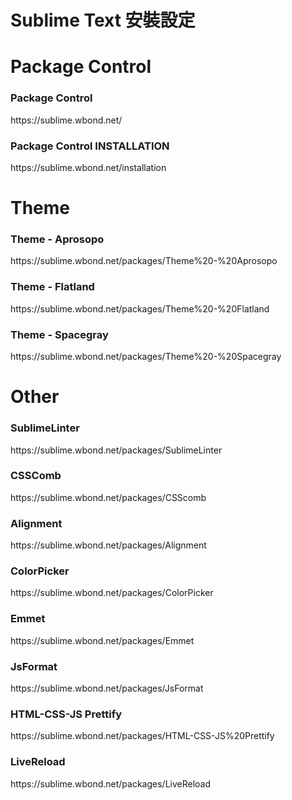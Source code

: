 Sublime Text 安裝設定
=========
<body>

<h1>Package Control</h1>

<h3>Package Control</h3>
<p>https://sublime.wbond.net/</p>

<h3>Package Control INSTALLATION</h3>
<p>https://sublime.wbond.net/installation</p>


<h1>Theme</h1>

<h3>Theme - Aprosopo</h3>
<p>https://sublime.wbond.net/packages/Theme%20-%20Aprosopo</p>

<h3>Theme - Flatland</h3>
<p>https://sublime.wbond.net/packages/Theme%20-%20Flatland</p>

<h3>Theme - Spacegray</h3>
<p>https://sublime.wbond.net/packages/Theme%20-%20Spacegray</p>

<h1>Other</h1>

<h3>SublimeLinter</h3>
<p>https://sublime.wbond.net/packages/SublimeLinter</p>

<h3>CSSComb</h3>
<p>https://sublime.wbond.net/packages/CSScomb</p>

<h3>Alignment</h3>
<p>https://sublime.wbond.net/packages/Alignment</p>

<h3>ColorPicker</h3>
<p>https://sublime.wbond.net/packages/ColorPicker</p>

<h3>Emmet</h3>
<p>https://sublime.wbond.net/packages/Emmet</p>

<h3>JsFormat</h3>
<p>https://sublime.wbond.net/packages/JsFormat</p>

<h3>HTML-CSS-JS Prettify</h3>
<p>https://sublime.wbond.net/packages/HTML-CSS-JS%20Prettify</p>

<h3>LiveReload</h3>
<p>https://sublime.wbond.net/packages/LiveReload</p>
</body>